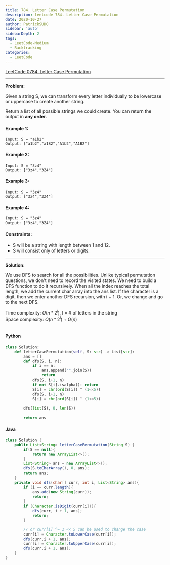 ```yaml
---
title: 784. Letter Case Permutation
description: leetcode 784. Letter Case Permutation
date: 2020-10-27
author: PatrickSUDO
sidebar: 'auto'
sidebarDepth: 2
tags: 
  - LeetCode-Medium
  - Backtracking
categories:
  - LeetCode
---
```

[LeetCode 0784. Letter Case Permutation](https://leetcode.com/problems/letter-case-permutation/)

---
**Problem:** <br/>

Given a string S, we can transform every letter individually to be lowercase or uppercase to create another string.

Return a list of all possible strings we could create. You can return the output in **any order**.

#### Example 1:

    Input: S = "a1b2"
    Output: ["a1b2","a1B2","A1b2","A1B2"]

#### Example 2:

    Input: S = "3z4"
    Output: ["3z4","3Z4"]

#### Example 3:

    Input: S = "3z4"
    Output: ["3z4","3Z4"]

#### Example 4:

    Input: S = "3z4"
    Output: ["3z4","3Z4"]

#### Constraints:

- S will be a string with length between 1 and 12.
- S will consist only of letters or digits.

---
**Solution:** <br/>

We use DFS to search for all the possibilities. Unlike typical permutation questions, we don't need to record the visited states. We need to build a DFS function to do it recursively. When all the index reaches the total length, we add the current char array into the ans list. If the character is a digit, then we enter another DFS recursion, with i + 1. Or, we change and go to the next DFS.


Time complexity: $O(n*2^l)$, l = # of letters in the string </br>
Space complexity: $O(n*2^l)$ + $O(n)$
</br>
</br>

#### Python
```python
class Solution:
    def letterCasePermutation(self, S: str) -> List[str]:
        ans = []
        def dfs(S, i, n):
            if i == n:
                ans.append("".join(S))
                return
            dfs(S, i+1, n)
            if not S[i].isalpha(): return
            S[i] = chr(ord(S[i]) ^ (1<<5))
            dfs(S, i+1, n)
            S[i] = chr(ord(S[i]) ^ (1<<5))
            
        dfs(list(S), 0, len(S))
        
        return ans 
```
#### Java
```java
class Solution {
    public List<String> letterCasePermutation(String S) {
        if(S == null){
            return new ArrayList<>();
        }
        List<String> ans = new ArrayList<>();
        dfs(S.toCharArray(), 0, ans);
        return ans;
    }
    private void dfs(char[] curr, int i, List<String> ans){
        if (i == curr.length){
            ans.add(new String(curr));
            return;
        }
        if (Character.isDigit(curr[i])){
            dfs(curr, i + 1, ans);
            return;
        }

        // or curr[i] ^= 1 << 5 can be used to change the case
        curr[i] = Character.toLowerCase(curr[i]);
        dfs(curr,i + 1, ans);
        curr[i] = Character.toUpperCase(curr[i]);
        dfs(curr,i + 1, ans);
    }
}
```
<Disqus shortname="patricksudo" />